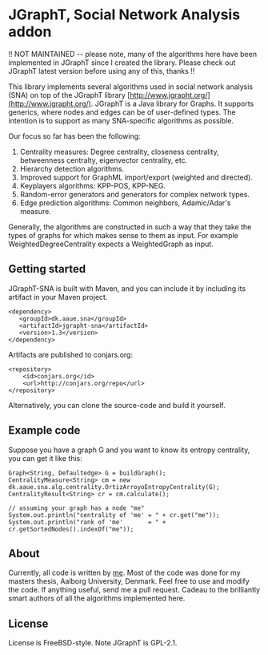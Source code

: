 
JGraphT, Social Network Analysis addon
======================================

!! NOT MAINTAINED -- please note, many of the algorithms here have been implemented in JGraphT since I created
   the library. Please check out JGraphT latest version before using any of this, thanks !!

This library implements several algorithms used in social network analysis (SNA) on top of
the JGraphT library [http://www.jgrapht.org/](http://www.jgrapht.org/). JGraphT is a Java library for Graphs. It supports generics, where nodes
and edges can be of user-defined types. The intention is to support as many SNA-specific algorithms as possible.

Our focus so far has been the following:

1. Centrality measures: Degree centrality, closeness centrality, betweenness centralty, eigenvector centrality, etc.
2. Hierarchy detection algorithms.
3. Improved support for GraphML import/export (weighted and directed).
4. Keyplayers algorithms: KPP-POS, KPP-NEG.
5. Random-error generators and generators for complex network types.
6. Edge prediction algorithms: Common neighbors, Adamic/Adar's measure.

Generally, the algorithms are constructed in such a way that they take the types of graphs for which makes sense
to them as input. For example WeightedDegreeCentrality expects a WeightedGraph as input.

Getting started
---------------

JGraphT-SNA is built with Maven, and you can include it by including its artifact in your Maven project.

    <dependency>
       <groupId>dk.aaue.sna</groupId>
       <artifactId>jgrapht-sna</artifactId>
       <version>1.3</version>
    </dependency>

Artifacts are published to conjars.org:

    <repository>
        <id>conjars.org</id>
        <url>http://conjars.org/repo</url>
    </repository>

Alternatively, you can clone the source-code and build it yourself.

Example code
------------

Suppose you have a graph G and you want to know its entropy centrality, you can get it like this:

    Graph<String, Defaultedge> G = buildGraph();
    CentralityMeasure<String> cm = new dk.aaue.sna.alg.centrality.OrtizArroyoEntropyCentrality(G);
    CentralityResult<String> cr = cm.calculate();

    // assuming your graph has a node "me"
    System.out.println("centrality of 'me' = " + cr.get("me"));
    System.out.println("rank of 'me'       = " + cr.getSortedNodes().indexOf("me"));

About
-----

Currently, all code is written by [me](mailto:sorend@gmail.com). Most of the code was done for
my masters thesis, Aalborg University, Denmark.
Feel free to use and modify the code. If anything useful, send me a pull request. Cadeau to the brilliantly smart
authors of all the algorithms implemented here.

License
-------

License is FreeBSD-style. Note JGraphT is GPL-2.1.
